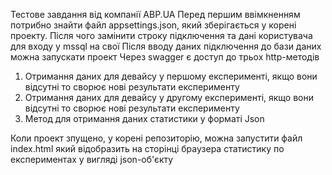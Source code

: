 Тестове завдання від компанії ABP.UA
Перед першим ввімкненням потрибно знайти файл appsettings.json, який зберігається у корені проекту. Після чого замінити строку підключення та дані користувача для входу у mssql на свої
Після вводу даних підключення до бази даних можна запускати проект
Через swagger є доступ до трьох http-методів
1) Отримання даних для девайсу у першому експерименті, якщо вони відсутні то сворює нові результати експерименту
2) Отримання даних для девайсу у другому експерименті, якщо вони відсутні то сворює нові результати експерименту
3) Метод для отримання даних статистики у форматі Json

Коли проект зпущено, у корені репозиторію, можна запустити файл index.html який відобразить на сторінці браузера статистику по експериментах у вигляді json-об'єкту